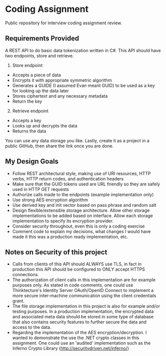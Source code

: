 # Coding Assignment
Public repository for interview coding assignment review.

## Requirements Provided
A REST API to do basic data tokenization written in C#.  This API should have two endpoints, store and retrieve.
1. Store endpoint
* Accepts a piece of data
* Encrypts it with appropriate symmetric algorithm
* Generates a GUIDE (I assumed Evan meant GUID) to be used as a key for looking up the data later
* Stores ciphertext and any necessary metadata
* Return the key
2. Retrieve endpoint
* Accepts a key
* Looks up and decrypts the data
* Returns the data

You can use any data storage you like.  Lastly, create it as a project in a public GitHub, then share the link once you are done.

## My Design Goals
* Follow REST architectural style, making use of URI resources, HTTP verbs, HTTP return codes, and authentication headers
* Make sure that the GUID tokens used are URL friendly so they are safely used in HTTP GET requests
* Authorize calls made to the endpoints (example implementation only)
* Use strong AES encryption algorithm
* Use derived key and init vector based on pass phrase and random salt
* Design flexible/extensible storage architecture. Allow other storage implementations to be added based on interface.  Allow each storage implementation to specify its encryption provider.
* Consider security throughout, even this is only a coding exercise
* Comment code to explain my decisions, what changes I would have made it this was a production ready implementation, etc.

## Notes on Security of this project
* Calls from clients of this API should ALWAYS use TLS, in fact in production this API should be configured to ONLY accept HTTPS connections.  
* The authorization of client calls in this implementation are for example purposes only.  As stated in code comments, one could use Thinktecture's Identity Server OAuth/OpenID Connect to implement a more secure inter-machine communication using the client credentials grant.
* The file storage implementation in this project is also for example and/or testing purposes.  In a production implementation, the encrypted data and associated meta data should be stored in some type of database that also contains security features to further secure the data and access to the data.
* Regarding the implementation of the AES encryption/decryption.  I wanted to demonstrate the use the .NET crypto classes in this assignment.  One could use an 'audited' implementation such as the Inferno Crypto Library (http://securitydriven.net/inferno/)  
